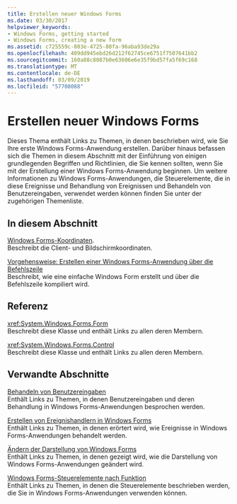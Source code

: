 ```yaml
---
title: Erstellen neuer Windows Forms
ms.date: 03/30/2017
helpviewer_keywords:
- Windows Forms, getting started
- Windows Forms, creating a new form
ms.assetid: c725559c-803e-4725-80fa-96aba93de29a
ms.openlocfilehash: 409dd945ebd26d212f62745ce6751f7507641bb2
ms.sourcegitcommit: 160a88c8087b0e63606e6e35f9bd57fa5f69c168
ms.translationtype: MT
ms.contentlocale: de-DE
ms.lasthandoff: 03/09/2019
ms.locfileid: "57708088"
---
```

# <a name="creating-a-new-windows-form"></a>Erstellen neuer Windows Forms
Dieses Thema enthält Links zu Themen, in denen beschrieben wird, wie Sie Ihre erste Windows Forms-Anwendung erstellen. Darüber hinaus befassen sich die Themen in diesem Abschnitt mit der Einführung von einigen grundlegenden Begriffen und Richtlinien, die Sie kennen sollten, wenn Sie mit der Erstellung einer Windows Forms-Anwendung beginnen. Um weitere Informationen zu Windows Forms-Anwendungen, die Steuerelemente, die in diese Ereignisse und Behandlung von Ereignissen und Behandeln von Benutzereingaben, verwendet werden können finden Sie unter der zugehörigen Themenliste.  
  
## <a name="in-this-section"></a>In diesem Abschnitt  
 [Windows Forms-Koordinaten](windows-forms-coordinates.md).  
 Beschreibt die Client- und Bildschirmkoordinaten.  
  
 [Vorgehensweise: Erstellen einer Windows Forms-Anwendung über die Befehlszeile](how-to-create-a-windows-forms-application-from-the-command-line.md)  
 Beschreibt, wie eine einfache Windows Form erstellt und über die Befehlszeile kompiliert wird.  
  
## <a name="reference"></a>Referenz  
 <xref:System.Windows.Forms.Form>  
 Beschreibt diese Klasse und enthält Links zu allen deren Membern.  
  
 <xref:System.Windows.Forms.Control>  
 Beschreibt diese Klasse und enthält Links zu allen deren Membern.  
  
## <a name="related-sections"></a>Verwandte Abschnitte  
 [Behandeln von Benutzereingaben](./controls/handling-user-input.md)  
 Enthält Links zu Themen, in denen Benutzereingaben und deren Behandlung in Windows Forms-Anwendungen besprochen werden.  
  
 [Erstellen von Ereignishandlern in Windows Forms](creating-event-handlers-in-windows-forms.md)  
 Enthält Links zu Themen, in denen erörtert wird, wie Ereignisse in Windows Forms-Anwendungen behandelt werden.  
  
 [Ändern der Darstellung von Windows Forms](changing-the-appearance-of-windows-forms.md)  
 Enthält Links zu Themen, in denen gezeigt wird, wie die Darstellung von Windows Forms-Anwendungen geändert wird.  
  
 [Windows Forms-Steuerelemente nach Funktion](./controls/windows-forms-controls-by-function.md)  
 Enthält Links zu Themen, in denen die Steuerelemente beschrieben werden, die Sie in Windows Forms-Anwendungen verwenden können.
